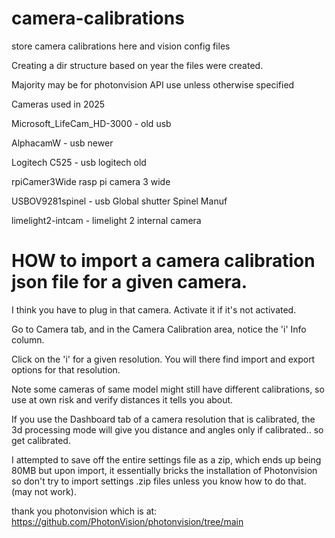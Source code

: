 # camera-calibrations
store camera calibrations here and vision config files 


Creating a dir structure based on year the files were created.

Majority may be for photonvision API use unless otherwise specified



Cameras used in 2025

Microsoft_LifeCam_HD-3000 - old usb

AlphacamW - usb newer 

Logitech C525 - usb logitech old 

rpiCamer3Wide  rasp pi camera 3 wide

USBOV9281spinel - usb Global shutter Spinel Manuf

limelight2-intcam - limelight 2 internal camera 



# HOW to import a camera calibration json file for a given camera.

I think you have to plug in that camera. Activate it if it's not activated.

Go to Camera tab, and in the Camera Calibration area, notice the 'i' Info column. 

Click on the 'i' for a given resolution. You will there find import and export options for that resolution.

Note some cameras of same model might still have different calibrations, so use at own risk and verify distances it tells you about. 

If you use the Dashboard tab of a camera resolution that is calibrated, the 3d processing mode will give you distance and angles only if calibrated.. so get calibrated.

I attempted to save off the entire settings file as a zip, which ends up being 80MB but upon import, it essentially bricks the installation of Photonvision so don't try to import settings .zip files unless you know how to do that. (may not work).

thank you photonvision which is at: https://github.com/PhotonVision/photonvision/tree/main




